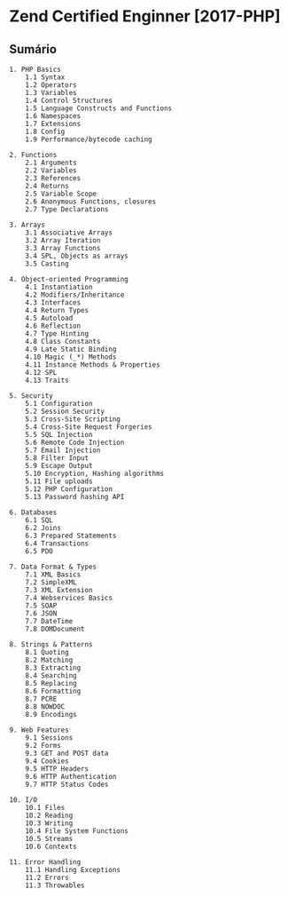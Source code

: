 # Zend Certified Enginner [2017-PHP]
## Sumário
    
    1. PHP Basics
        1.1 Syntax
        1.2 Operators
        1.3 Variables
        1.4 Control Structures
        1.5 Language Constructs and Functions
        1.6 Namespaces 
        1.7 Extensions
        1.8 Config
        1.9 Performance/bytecode caching

    2. Functions
        2.1 Arguments
        2.2 Variables
        2.3 References
        2.4 Returns
        2.5 Variable Scope
        2.6 Anonymous Functions, closures
        2.7 Type Declarations
    
    3. Arrays
        3.1 Associative Arrays
        3.2 Array Iteration
        3.3 Array Functions
        3.4 SPL, Objects as arrays 
        3.5 Casting
    
    4. Object-oriented Programming
        4.1 Instantiation
        4.2 Modifiers/Inheritance
        4.3 Interfaces
        4.4 Return Types
        4.5 Autoload
        4.6 Reflection
        4.7 Type Hinting
        4.8 Class Constants
        4.9 Late Static Binding
        4.10 Magic (_*) Methods
        4.11 Instance Methods & Properties
        4.12 SPL
        4.13 Traits 
    
    5. Security
        5.1 Configuration
        5.2 Session Security
        5.3 Cross-Site Scripting
        5.4 Cross-Site Request Forgeries
        5.5 SQL Injection
        5.6 Remote Code Injection
        5.7 Email Injection
        5.8 Filter Input
        5.9 Escape Output
        5.10 Encryption, Hashing algorithms
        5.11 File uploads
        5.12 PHP Configuration
        5.13 Password hashing API 
    
    6. Databases
        6.1 SQL
        6.2 Joins
        6.3 Prepared Statements
        6.4 Transactions
        6.5 PDO
    
    7. Data Format & Types
        7.1 XML Basics
        7.2 SimpleXML
        7.3 XML Extension
        7.4 Webservices Basics
        7.5 SOAP
        7.6 JSON 
        7.7 DateTime 
        7.8 DOMDocument
    
    8. Strings & Patterns
        8.1 Quoting
        8.2 Matching
        8.3 Extracting
        8.4 Searching
        8.5 Replacing
        8.6 Formatting
        8.7 PCRE
        8.8 NOWDOC
        8.9 Encodings
    
    9. Web Features
        9.1 Sessions
        9.2 Forms
        9.3 GET and POST data
        9.4 Cookies
        9.5 HTTP Headers
        9.6 HTTP Authentication
        9.7 HTTP Status Codes 
    
    10. I/O
        10.1 Files
        10.2 Reading
        10.3 Writing
        10.4 File System Functions
        10.5 Streams
        10.6 Contexts
    
    11. Error Handling
        11.1 Handling Exceptions
        11.2 Errors
        11.3 Throwables
